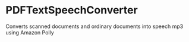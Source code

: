 # PDFTextSpeechConverter
Converts scanned documents and ordinary documents into speech mp3 using Amazon Polly
